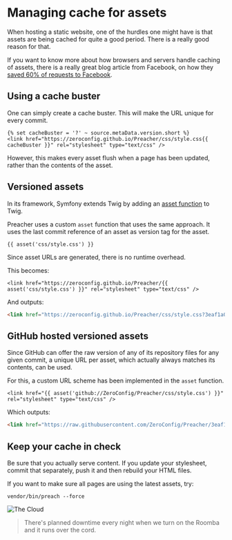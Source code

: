 # Managing cache for assets

When hosting a static website, one of the hurdles one might have is that assets
are being cached for quite a good period. There is a really good reason for that.

If you want to know more about how browsers and servers handle caching of assets,
there is a really great blog article from Facebook, on how they
[saved 60% of requests to Facebook](https://code.facebook.com/posts/557147474482256).

## Using a cache buster

One can simply create a cache buster. This will make the URL unique for every
commit.

```twig
{% set cacheBuster = '?' ~ source.metaData.version.short %}
<link href="https://zeroconfig.github.io/Preacher/css/style.css{{ cacheBuster }}" rel="stylesheet" type="text/css" />
```

However, this makes every asset flush when a page has been updated, rather than
the contents of the asset.

## Versioned assets

In its framework, Symfony extends Twig by adding an
[asset function](http://symfony.com/doc/current/reference/twig_reference.html#asset)
to Twig.

Preacher uses a custom `asset` function that uses the same approach. It uses the
last commit reference of an asset as version tag for the asset.

```twig
{{ asset('css/style.css') }}
```

Since asset URLs are generated, there is no runtime overhead.

This becomes:

```twig
<link href="https://zeroconfig.github.io/Preacher/{{ asset('css/style.css') }}" rel="stylesheet" type="text/css" />
```

And outputs:

```html
<link href="https://zeroconfig.github.io/Preacher/css/style.css?3eaf1a0" rel="stylesheet" type="text/css" />
```

## GitHub hosted versioned assets

Since GitHub can offer the raw version of any of its repository files for any
given commit, a unique URL per asset, which actually always matches its contents,
can be used.

For this, a custom URL scheme has been implemented in the `asset` function.

```twig
<link href="{{ asset('github://ZeroConfig/Preacher/css/style.css') }}" rel="stylesheet" type="text/css" />
```

Which outputs:

```html
<link href="https://raw.githubusercontent.com/ZeroConfig/Preacher/3eaf1a0/css/style.css" rel="stylesheet" type="text/css" />
```

## Keep your cache in check

Be sure that you actually serve content. If you update your stylesheet, commit
that separately, push it and then rebuild your HTML files.

If you want to make sure all pages are using the latest assets, try:

```shell
vendor/bin/preach --force
```

![The Cloud](https://imgs.xkcd.com/comics/the_cloud.png)

> There's planned downtime every night when we turn on the Roomba and it runs over the cord.
